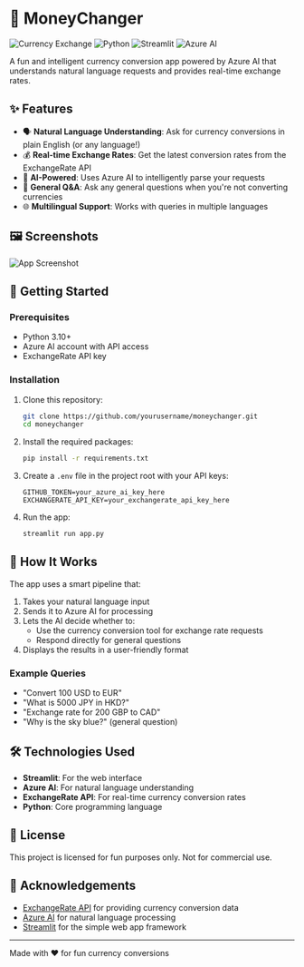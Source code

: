 # 💱 MoneyChanger

![Currency Exchange](https://img.shields.io/badge/Currency-Exchange-brightgreen)
![Python](https://img.shields.io/badge/Python-3.10+-blue)
![Streamlit](https://img.shields.io/badge/Streamlit-1.30+-red)
![Azure AI](https://img.shields.io/badge/Azure-AI-0078D4)

A fun and intelligent currency conversion app powered by Azure AI that understands natural language requests and provides real-time exchange rates.

## ✨ Features

- 🗣️ **Natural Language Understanding**: Ask for currency conversions in plain English (or any language!)
- 💰 **Real-time Exchange Rates**: Get the latest conversion rates from the ExchangeRate API
- 🤖 **AI-Powered**: Uses Azure AI to intelligently parse your requests
- 💬 **General Q&A**: Ask any general questions when you're not converting currencies
- 🌐 **Multilingual Support**: Works with queries in multiple languages

## 🖼️ Screenshots

![App Screenshot](https://via.placeholder.com/800x400?text=MoneyChanger+Screenshot)

## 🚀 Getting Started

### Prerequisites

- Python 3.10+
- Azure AI account with API access
- ExchangeRate API key

### Installation

1. Clone this repository:
   ```bash
   git clone https://github.com/yourusername/moneychanger.git
   cd moneychanger
   ```

2. Install the required packages:
   ```bash
   pip install -r requirements.txt
   ```

3. Create a `.env` file in the project root with your API keys:
   ```
   GITHUB_TOKEN=your_azure_ai_key_here
   EXCHANGERATE_API_KEY=your_exchangerate_api_key_here
   ```

4. Run the app:
   ```bash
   streamlit run app.py
   ```

## 🧠 How It Works

The app uses a smart pipeline that:

1. Takes your natural language input
2. Sends it to Azure AI for processing
3. Lets the AI decide whether to:
   - Use the currency conversion tool for exchange rate requests
   - Respond directly for general questions
4. Displays the results in a user-friendly format

### Example Queries

- "Convert 100 USD to EUR"
- "What is 5000 JPY in HKD?"
- "Exchange rate for 200 GBP to CAD"
- "Why is the sky blue?" (general question)

## 🛠️ Technologies Used

- **Streamlit**: For the web interface
- **Azure AI**: For natural language understanding
- **ExchangeRate API**: For real-time currency conversion rates
- **Python**: Core programming language

## 📝 License

This project is licensed for fun purposes only. Not for commercial use.

## 🙏 Acknowledgements

- [ExchangeRate API](https://www.exchangerate-api.com/) for providing currency conversion data
- [Azure AI](https://azure.microsoft.com/en-us/services/cognitive-services/) for natural language processing
- [Streamlit](https://streamlit.io/) for the simple web app framework

---

Made with ❤️ for fun currency conversions
